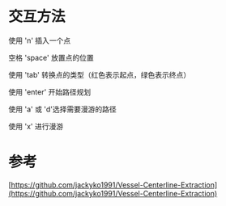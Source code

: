 # 交互方法
使用 'n' 插入一个点

空格 'space' 放置点的位置

使用 'tab' 转换点的类型（红色表示起点，绿色表示终点）

使用 'enter' 开始路径规划

使用 'a' 或 'd'选择需要漫游的路径

使用 'x' 进行漫游

# 参考

[https://github.com/jackyko1991/Vessel-Centerline-Extraction](https://github.com/jackyko1991/Vessel-Centerline-Extraction)